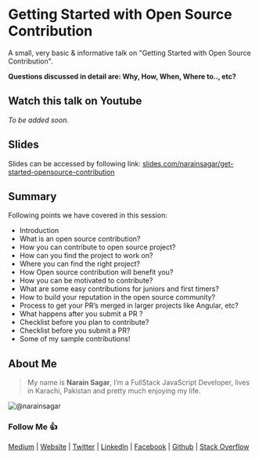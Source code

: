 # Getting Started with Open Source Contribution

A small, very basic & informative talk on "Getting Started with Open Source Contribution".

**Questions discussed in detail are: Why, How, When, Where to.., etc?**

## Watch this talk on Youtube

*To be added soon.*

## Slides

Slides can be accessed by following link: 
[slides.com/narainsagar/get-started-opensource-contribution](http://slides.com/narainsagar/get-started-opensource-contribution)

## Summary

Following points we have covered in this session:

* Introduction
* What is an open source contribution?
* How you can contribute to open source project?
* How can you find the project to work on?
* Where you can find the right project?
* How Open source contribution will benefit you?
* How you can be motivated to contribute?
* What are some easy contributions for juniors and first timers?
* How to build your reputation in the open source community?
* Process to get your PR’s merged in larger projects like Angular, etc?
* What happens after you submit a PR ?
* Checklist before you plan to contribute?
* Checklist before you submit a PR?
* Some of my sample contributions!

## About Me

> My name is **Narain Sagar**, I’m a FullStack JavaScript Developer, lives in  Karachi, Pakistan and pretty much enjoying my life.

![@narainsagar](https://avatars0.githubusercontent.com/narainsagar?&s=128)

### Follow Me 👍

[Medium](http://blog.narainsagar.com/) | 
[Website](http://narainsagar.com/) | 
[Twitter](https://twitter.com/narainsagar) | 
[LinkedIn](https://www.linkedin.com/pk/narainsagar) | 
[Facebook](https://facebook.com/NarainSagarPage) | 
[Github](https://github.com/narainsagar) | 
[Stack Overflow](www.stackoverflow.com/users/5228251/narainsagar)